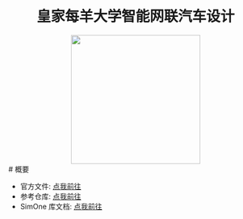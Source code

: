 
# <div align='center'>皇家每羊大学智能网联汽车设计</div>
<div align='center'><img src="https://img.picui.cn/free/2024/10/10/67072b9b2bec8.png" height="256px"></div>
# 概要

- 官方文件: [点我前往](http://www.gcxl.edu.cn/new/res/20230630/IntelligentInternet.pdf)
- 参考仓库: [点我前往](https://github.com/bixinian/Simone-competition/tree/main)
- SimOne 库文档: [点我前往](https://simone-docs.51sim.com/)


